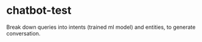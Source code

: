 # chatbot-test

Break down queries into intents (trained ml model) and entities, to generate conversation.

